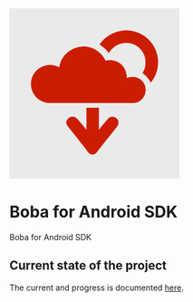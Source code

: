 <img src="Android/SDK/src/main/ic_launcher-playstore.png" alt="Boba logo" width="300"/>

# Boba for Android SDK

Boba for Android SDK

## Current state of the project

The current and progress is documented [here](Android/Work/Current.md).